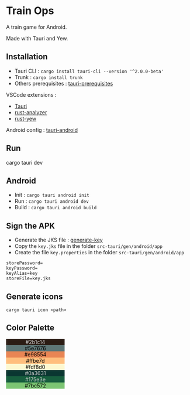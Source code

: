# Train Ops

A train game for Android.

Made with Tauri and Yew.

## Installation 

* Tauri CLI : `cargo install tauri-cli --version '^2.0.0-beta'`
* Trunk : `cargo install trunk` 
* Others prerequisites : [tauri-prerequisites](https://tauri.app/v1/guides/getting-started/prerequisites/)

VSCode extensions : 
 
* [Tauri](https://marketplace.visualstudio.com/items?itemName=tauri-apps.tauri-vscode) 
* [rust-analyzer](https://marketplace.visualstudio.com/items?itemName=rust-lang.rust-analyzer)
* [rust-yew](https://marketplace.visualstudio.com/items?itemName=TechTheAwesome.rust-yew) 

Android config : [tauri-android](https://v2.tauri.app/start/prerequisites/#android)

## Run 

cargo tauri dev

## Android 

* Init : `cargo tauri android init`
* Run : `cargo tauri android dev`
* Build : `cargo tauri android build`

## Sign the APK

* Generate the JKS file : [generate-key](https://developer.android.com/studio/publish/app-signing?hl=fr#generate-key)
* Copy the `key.jks` file in the folder `src-tauri/gen/android/app`
* Create the file `key.properties` in the folder `src-tauri/gen/android/app`
```
storePassword=
keyPassword=
keyAlias=key
storeFile=key.jks
```

## Generate icons 
`cargo tauri icon <path>` 

## Color Palette 

<div style="display:flex; flex-direction:column; width:10rem; color:black; border-radius:5px; text-align:center">
    <div style="background:#2b1c14;color:#ccc">#2b1c14</div>
    <div style="background:#5e7676">#5e7676</div>
    <div style="background:#e98554;">#e98554</div>
    <div style="background:#ffbe7d;">#ffbe7d</div>
    <div style="background:#fdf8d0;">#fdf8d0</div>
    <div style="background:#0a3631;color:#ccc">#0a3631</div>
    <div style="background:#175e3e;color:#ccc">#175e3e</div>
    <div style="background:#7bc572;">#7bc572</div>
</div>